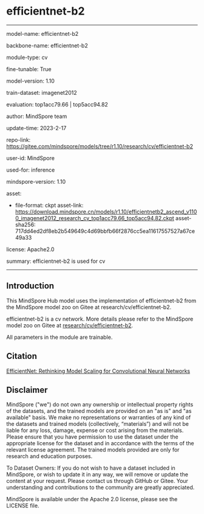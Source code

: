 # efficientnet-b2

---

model-name: efficientnet-b2

backbone-name: efficientnet-b2

module-type: cv

fine-tunable: True

model-version: 1.10

train-dataset: imagenet2012

evaluation: top1acc79.66 | top5acc94.82

author: MindSpore team

update-time: 2023-2-17

repo-link: <https://gitee.com/mindspore/models/tree/r1.10/research/cv/efficientnet-b2>

user-id: MindSpore

used-for: inference

mindspore-version: 1.10

asset:

-
    file-format: ckpt
    asset-link: <https://download.mindspore.cn/models/r1.10/efficientnetb2_ascend_v1100_imagenet2012_research_cv_top1acc79.66_top5acc94.82.ckpt>
    asset-sha256: 717dd4ed2df8eb2b549649c4d69bbfb66f2876cc5ea11617557527a67ce49a33

license: Apache2.0

summary: efficientnet-b2 is used for cv

---

## Introduction

This MindSpore Hub model uses the implementation of efficientnet-b2 from the MindSpore model zoo on Gitee at research/cv/efficientnet-b2.

efficientnet-b2 is a cv network. More details please refer to the MindSpore model zoo on Gitee at [research/cv/efficientnet-b2](https://gitee.com/mindspore/models/blob/r1.10/research/cv/efficientnet-b2/README_CN.md).

All parameters in the module are trainable.

## Citation

[EfficientNet: Rethinking Model Scaling for Convolutional Neural Networks](https://arxiv.org/pdf/1905.11946.pdf)

## Disclaimer

MindSpore ("we") do not own any ownership or intellectual property rights of the datasets, and the trained models are provided on an "as is" and "as available" basis. We make no representations or warranties of any kind of the datasets and trained models (collectively, “materials”) and will not be liable for any loss, damage, expense or cost arising from the materials. Please ensure that you have permission to use the dataset under the appropriate license for the dataset and in accordance with the terms of the relevant license agreement. The trained models provided are only for research and education purposes.

To Dataset Owners: If you do not wish to have a dataset included in MindSpore, or wish to update it in any way, we will remove or update the content at your request. Please contact us through GitHub or Gitee. Your understanding and contributions to the community are greatly appreciated.

MindSpore is available under the Apache 2.0 license, please see the LICENSE file.
